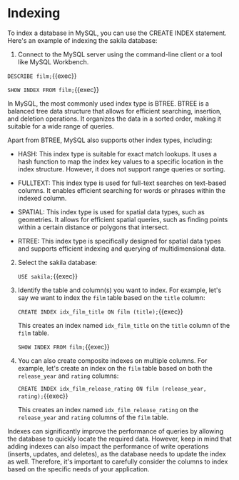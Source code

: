# Indexing



To index a database in MySQL, you can use the CREATE INDEX statement. Here's an example of indexing the sakila database:

1. Connect to the MySQL server using the command-line client or a tool like MySQL Workbench.

`DESCRIBE film;`{{exec}}

`SHOW INDEX FROM film;`{{exec}}

In MySQL, the most commonly used index type is BTREE. BTREE is a balanced tree data structure that allows for efficient searching, insertion, and deletion operations. It organizes the data in a sorted order, making it suitable for a wide range of queries.

Apart from BTREE, MySQL also supports other index types, including:

- HASH: This index type is suitable for exact match lookups. It uses a hash function to map the index key values to a specific location in the index structure. However, it does not support range queries or sorting.

- FULLTEXT: This index type is used for full-text searches on text-based columns. It enables efficient searching for words or phrases within the indexed column.

- SPATIAL: This index type is used for spatial data types, such as geometries. It allows for efficient spatial queries, such as finding points within a certain distance or polygons that intersect.

- RTREE: This index type is specifically designed for spatial data types and supports efficient indexing and querying of multidimensional data.


2. Select the sakila database:

   `USE sakila;`{{exec}}
  

3. Identify the table and column(s) you want to index. For example, let's say we want to index the `film` table based on the `title` column:

   `CREATE INDEX idx_film_title ON film (title);`{{exec}}
   

   This creates an index named `idx_film_title` on the `title` column of the `film` table.

   `SHOW INDEX FROM film;`{{exec}}

4. You can also create composite indexes on multiple columns. For example, let's create an index on the `film` table based on both the `release_year` and `rating` columns:

   `CREATE INDEX idx_film_release_rating ON film (release_year, rating);`{{exec}}
  

   This creates an index named `idx_film_release_rating` on the `release_year` and `rating` columns of the `film` table.

Indexes can significantly improve the performance of queries by allowing the database to quickly locate the required data. However, keep in mind that adding indexes can also impact the performance of write operations (inserts, updates, and deletes), as the database needs to update the index as well. Therefore, it's important to carefully consider the columns to index based on the specific needs of your application.
